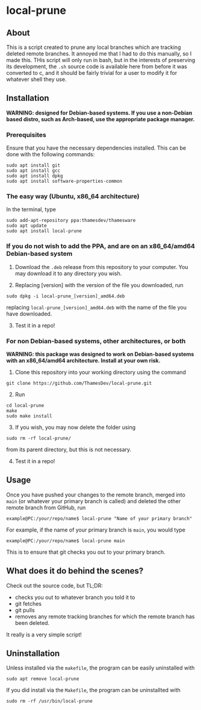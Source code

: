 # local-prune
## About
This is a script created to prune any local branches which are tracking deleted remote branches. It annoyed me that I had to do this manually, so I made this. THis script will only run in bash, but in the interests of preserving its development, the `.sh` source code is available here from before it was converted to c, and it should be fairly trivial for a user to modify it for whatever shell they use.
## Installation
**WARNING: designed for Debian-based systems. If you use a non-Debian based distro, such as Arch-based, use the appropriate package manager.**
### Prerequisites
Ensure that you have the necessary dependencies installed. This can be done with the following commands:
```
sudo apt install git
sudo apt install gcc
sudo apt install dpkg
sudo apt install software-properties-common
```
### The easy way (Ubuntu, x86\_64 architecture)
In the terminal, type
```
sudo add-apt-repository ppa:thamesdev/thamesware
sudo apt update
sudo apt install local-prune
```
### If you do not wish to add the PPA, and are on an x86\_64/amd64 Debian-based system
1. Download the `.deb` release from this repository to your computer. You may download it to any directory you wish.

2. Replacing [version] with the version of the file you downloaded, run
```
sudo dpkg -i local-prune_[version]_amd64.deb
```
replacing `local-prune_[version]_amd64.deb` with the name of the file you have downloaded.

3. Test it in a repo!
### For non Debian-based systems, other architectures, or both
**WARNING: this package was designed to work on Debian-based systems with an x86_64/amd64 architecture. Install at your own risk.**
1. Clone this repository into your working directory using the command
```
git clone https://github.com/ThamesDev/local-prune.git
```

2. Run
```
cd local-prune
make
sudo make install
```

3. If you wish, you may now delete the folder using
```
sudo rm -rf local-prune/
```
from its parent directory, but this is not necessary.

4. Test it in a repo!
## Usage
Once you have pushed your changes to the remote branch, merged into `main` (or whatever your primary branch is called) and deleted the other remote branch from GitHub, run
```
example@PC:/your/repo/name$ local-prune "Name of your primary branch"
```
For example, if the name of your primary branch is `main`, you would type
```
example@PC:/your/repo/name$ local-prune main
```
This is to ensure that git checks you out to your primary branch.
## What does it do behind the scenes?
Check out the source code, but TL;DR:
- checks you out to whatever branch you told it to
- git fetches
- git pulls
- removes any remote tracking branches for which the remote branch has been deleted.

It really is a very simple script!
## Uninstallation
Unless installed via the `makefile`, the program can be easily uninstalled with
```
sudo apt remove local-prune
```
If you did install via the `Makefile`, the program can be uninstallted with
```
sudo rm -rf /usr/bin/local-prune
```
